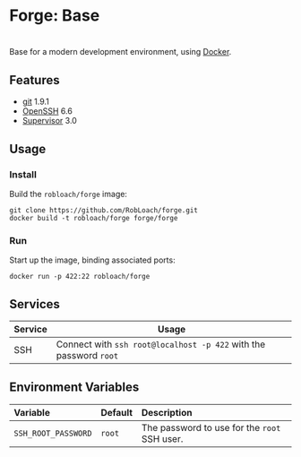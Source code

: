 #
# Forge: Base
#

Base for a modern development environment, using [Docker](http://docker.io).


## Features

* [git](http://www.git-scm.com/) 1.9.1
* [OpenSSH](http://www.openssh.com/) 6.6
* [Supervisor](http://supervisord.org/) 3.0


## Usage

### Install

Build the `robloach/forge` image:
```
git clone https://github.com/RobLoach/forge.git
docker build -t robloach/forge forge/forge
```

### Run

Start up the image, binding associated ports:
```
docker run -p 422:22 robloach/forge
```


## Services

Service     | Usage
------------|------------
SSH         | Connect with `ssh root@localhost -p 422` with the password `root`


## Environment Variables

Variable            | Default | Description
:-------------------|---------|:--------
`SSH_ROOT_PASSWORD` | `root`  | The password to use for the `root` SSH user.
